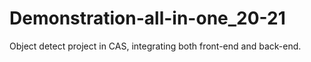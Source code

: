 # Demonstration-all-in-one_20-21
Object detect project in CAS, integrating both front-end and back-end.
